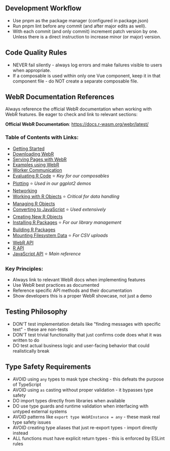## Development Workflow

- Use pnpm as the package manager (configured in package.json)
- Run pnpm lint before any commit (and after major edits as well).
- With each commit (and only commit) increment patch version by one. Unless there is a direct instruction to increase minor (or major) version.

## Code Quality Rules

- NEVER fail silently - always log errors and make failures visible to users when appropriate.
- If a composable is used within only one Vue component, keep it in that component file - do NOT create a separate composable file.

## WebR Documentation References

Always reference the official WebR documentation when working with WebR features. Be eager to check and link to relevant sections:

**Official WebR Documentation**: https://docs.r-wasm.org/webr/latest/

### Table of Contents with Links:
- [Getting Started](https://docs.r-wasm.org/webr/latest/getting-started.html)
- [Downloading WebR](https://docs.r-wasm.org/webr/latest/downloading.html)
- [Serving Pages with WebR](https://docs.r-wasm.org/webr/latest/serving.html)
- [Examples using WebR](https://docs.r-wasm.org/webr/latest/examples.html)
- [Worker Communication](https://docs.r-wasm.org/webr/latest/communication.html)
- [Evaluating R Code](https://docs.r-wasm.org/webr/latest/evaluating.html) ⭐ *Key for our composables*
- [Plotting](https://docs.r-wasm.org/webr/latest/plotting.html) ⭐ *Used in our ggplot2 demos*
- [Networking](https://docs.r-wasm.org/webr/latest/networking.html)
- [Working with R Objects](https://docs.r-wasm.org/webr/latest/objects.html) ⭐ *Critical for data handling*
- [Managing R Objects](https://docs.r-wasm.org/webr/latest/objects.html#managing-r-objects)
- [Converting to JavaScript](https://docs.r-wasm.org/webr/latest/convert-js.html) ⭐ *Used extensively*
- [Creating New R Objects](https://docs.r-wasm.org/webr/latest/objects.html#creating-new-r-objects)
- [Installing R Packages](https://docs.r-wasm.org/webr/latest/packages.html) ⭐ *For our library management*
- [Building R Packages](https://docs.r-wasm.org/webr/latest/building.html)
- [Mounting Filesystem Data](https://docs.r-wasm.org/webr/latest/mounting.html) ⭐ *For CSV uploads*
- [WebR API](https://docs.r-wasm.org/webr/latest/api.html)
- [R API](https://docs.r-wasm.org/webr/latest/api/r.html)
- [JavaScript API](https://docs.r-wasm.org/webr/latest/api/js.html) ⭐ *Main reference*

### Key Principles:
- Always link to relevant WebR docs when implementing features
- Use WebR best practices as documented
- Reference specific API methods and their documentation
- Show developers this is a proper WebR showcase, not just a demo

## Testing Philosophy

- DON'T test implementation details like "finding messages with specific text" - these are non-tests
- DON'T test trivial functionality that just confirms code does what it was written to do
- DO test actual business logic and user-facing behavior that could realistically break

## Type Safety Requirements

- AVOID using `any` types to mask type checking - this defeats the purpose of TypeScript
- AVOID using `as` casting without proper validation - it bypasses type safety
- DO import types directly from libraries when available
- DO use type guards and runtime validation when interfacing with untyped external systems
- AVOID patterns like `export type WebRInstance = any` - these mask real type safety issues
- AVOID creating type aliases that just re-export types - import directly instead
- ALL functions must have explicit return types - this is enforced by ESLint rules